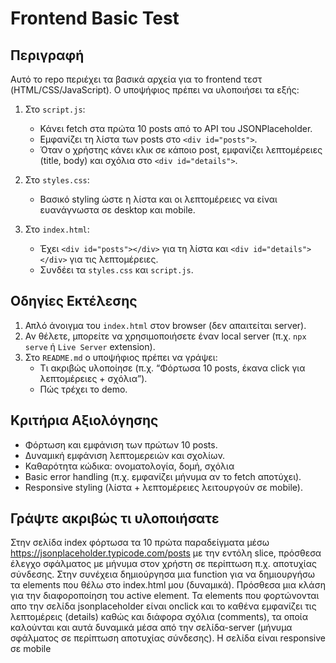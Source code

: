 # Frontend Basic Test

## Περιγραφή
Αυτό το repo περιέχει τα βασικά αρχεία για το frontend τεστ (HTML/CSS/JavaScript). Ο υποψήφιος πρέπει να υλοποιήσει τα εξής:

1. Στο `script.js`:
   - Κάνει fetch στα πρώτα 10 posts από το API του JSONPlaceholder.
   - Εμφανίζει τη λίστα των posts στο `<div id="posts">`.
   - Όταν ο χρήστης κάνει κλικ σε κάποιο post, εμφανίζει λεπτομέρειες (title, body) και σχόλια στο `<div id="details">`.

2. Στο `styles.css`:
   - Βασικό styling ώστε η λίστα και οι λεπτομέρειες να είναι ευανάγνωστα σε desktop και mobile.

3. Στο `index.html`:
   - Έχει `<div id="posts"></div>` για τη λίστα και `<div id="details"></div>` για τις λεπτομέρειες.
   - Συνδέει τα `styles.css` και `script.js`.

## Οδηγίες Εκτέλεσης
1. Απλό άνοιγμα του `index.html` στον browser (δεν απαιτείται server).
2. Αν θέλετε, μπορείτε να χρησιμοποιήσετε έναν local server (π.χ. `npx serve` ή `Live Server` extension).
3. Στο `README.md` ο υποψήφιος πρέπει να γράψει:
   - Τι ακριβώς υλοποίησε (π.χ. “Φόρτωσα 10 posts, έκανα click για λεπτομέρειες + σχόλια”).
   - Πώς τρέχει το demo.

## Κριτήρια Αξιολόγησης
- Φόρτωση και εμφάνιση των πρώτων 10 posts.
- Δυναμική εμφάνιση λεπτομερειών και σχολίων.
- Καθαρότητα κώδικα: ονοματολογία, δομή, σχόλια
- Basic error handling (π.χ. εμφανίζει μήνυμα αν το fetch αποτύχει).
- Responsive styling (λίστα + λεπτομέρειες λειτουργούν σε mobile).


## Γράψτε ακριβώς τι υλοποιήσατε

   Στην σελίδα index φόρτωσα τα 10 πρώτα παραδείγματα μέσω https://jsonplaceholder.typicode.com/posts
   με την εντόλη slice, πρόσθεσα έλεγχο σφάλματος με μήνυμα στον χρήστη σε περίπτωση
   π.χ. αποτυχίας σύνδεσης.
   Στην συνέχεια δημιούργησα μια function για να δημιουργήσω τα elements που θέλω στο index.html μου (δυναμικά). Πρόσθεσα μια κλάση για την διαφοροποίηση του active element. 
   Τα elements που φορτώνονται απο την σελίδα jsonplaceholder είναι onclick και το καθένα εμφανίζει τις λεπτομέρεις (details) καθώς και διάφορα σχόλια (comments),
   τα οποία καλούνται και αυτά δυναμικά μέσα από την σελίδα-server (μήνυμα σφάλματος σε περίπτωση αποτυχίας σύνδεσης).
   Η σελίδα είναι responsive σε mobile 
   